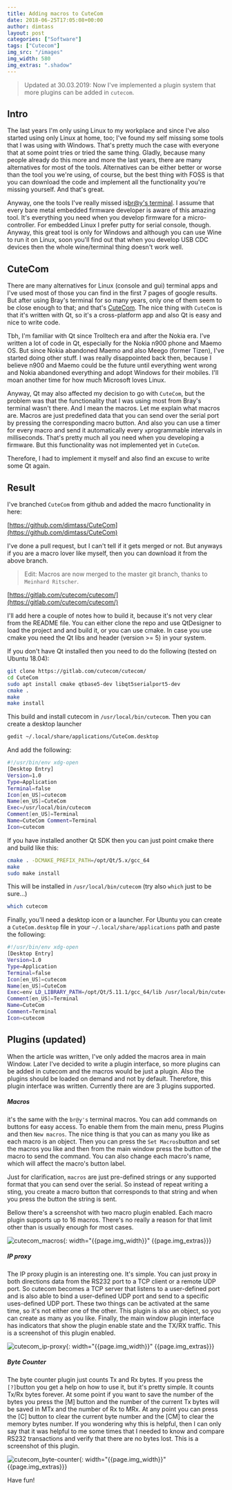 ```yaml
---
title: Adding macros to CuteCom
date: 2018-06-25T17:05:08+00:00
author: dimtass
layout: post
categories: ["Software"]
tags: ["Cutecom"]
img_src: "/images"
img_width: 580
img_extras: ".shadow"
---
```

> Updated at 30.03.2019: Now I've implemented a plugin system that more plugins can be added in `cutecom`.

## Intro

The last years I'm only using Linux to my workplace and since I've also started using only Linux at home, too; I've found my self missing some tools that I was using with Windows. That's pretty much the case with everyone that at some point tries or tried the same thing. Gladly, because many people already do this more and more the last years, there are many alternatives for most of the tools. Alternatives can be either better or worse than the tool you we're using, of course, but the best thing with FOSS is that you can download the code and implement all the functionality you're missing yourself. And that's great.

Anyway, one the tools I've really missed is[br@y's terminal](https://sites.google.com/site/terminalbpp/). I assume that every bare metal embedded firmware developer is aware of this amazing tool. It's everything you need when you develop firmware for a micro-controller. For embedded Linux I prefer putty for serial console, though. Anyway, this great tool is only for Windows and although you can use Wine to run it on Linux, soon you'll find out that when you develop USB CDC devices then the whole wine/terminal thing doesn't work well.

## CuteCom

There are many alternatives for Linux (console and gui) terminal apps and I've used most of those you can find in the first 7 pages of google results. But after using Bray's terminal for so many years, only one of them seem to be close enough to that; and that's [CuteCom](https://github.com/neundorf/CuteCom). The nice thing with `CuteCom` is that it's written with Qt, so it's a cross-platform app and also Qt is easy and nice to write code.

Tbh, I'm familiar with Qt since Trolltech era and after the Nokia era. I've written a lot of code in Qt, especially for the Nokia n900 phone and Maemo OS. But since Nokia abandoned Maemo and also Meego (former Tizen), I've started doing other stuff. I was really disappointed back then, because I believe n900 and Maemo could be the future until everything went wrong and Nokia abandoned everything and adopt Windows for their mobiles. I'll moan another time for how much Microsoft loves Linux.

Anyway, Qt may also affected my decision to go with `CuteCom`, but the problem was that the functionality that I was using most from Bray's terminal wasn't there. And I mean the macros. Let me explain what macros are. Macros are just predefined data that you can send over the serial port by pressing the corresponding macro button. And also you can use a timer for every macro and send it automatically every `x`programmable intervals in milliseconds. That's pretty much all you need when you developing a firmware. But this functionality was not implemented yet in `CuteCom`.

Therefore, I had to implement it myself and also find an excuse to write some Qt again.

## Result

I've branched `CuteCom` from github and added the macro functionality in here:

[https://github.com/dimtass/CuteCom](https://github.com/dimtass/CuteCom)

I've done a pull request, but I can't tell if it gets merged or not. But anyways if you are a macro lover like myself, then you can download it from the above branch.

> Edit: Macros are now merged to the master git branch, thanks to `Meinhard Ritscher`.

[https://gitlab.com/cutecom/cutecom/](https://gitlab.com/cutecom/cutecom/)

I'll add here a couple of notes how to build it, because it's not very clear from the README file. You can either clone the repo and use QtDesigner to load the project and and build it, or you can use cmake. In case you use cmake you need the Qt libs and header (version >= 5) in your system.

If you don't have Qt installed then you need to do the following (tested on Ubuntu 18.04):

```sh
git clone https://gitlab.com/cutecom/cutecom/
cd CuteCom
sudo apt install cmake qtbase5-dev libqt5serialport5-dev
cmake .
make
make install
```

This build and install cutecom in `/usr/local/bin/cutecom`. Then you can create a desktop launcher

```sh
gedit ~/.local/share/applications/CuteCom.desktop
```

And add the following:

```sh
#!/usr/bin/env xdg-open
[Desktop Entry]
Version=1.0
Type=Application
Terminal=false
Icon[en_US]=cutecom
Name[en_US]=CuteCom
Exec=/usr/local/bin/cutecom
Comment[en_US]=Terminal
Name=CuteCom Comment=Terminal
Icon=cutecom
```

If you have installed another Qt SDK then you can just point cmake there and build like this:

```sh
cmake . -DCMAKE_PREFIX_PATH=/opt/Qt/5.x/gcc_64
make
sudo make install
```

This will be installed in `/usr/local/bin/cutecom` (try also `which` just to be sure...)
```sh
which cutecom
```

Finally, you'll need a desktop icon or a launcher. For Ubuntu you can create a `CuteCom.desktop` file in your `~/.local/share/applications` path and paste the following:

```sh
#!/usr/bin/env xdg-open
[Desktop Entry]
Version=1.0
Type=Application
Terminal=false
Icon[en_US]=cutecom
Name[en_US]=CuteCom
Exec=env LD_LIBRARY_PATH=/opt/Qt/5.11.1/gcc_64/lib /usr/local/bin/cutecom
Comment[en_US]=Terminal
Name=CuteCom
Comment=Terminal
Icon=cutecom
```

## Plugins (updated)

When the article was written, I've only added the macros area in main Window. Later I've decided to write a plugin interface, so more plugins can be added in cutecom and the macros would be just a plugin. Also the plugins should be loaded on demand and not by default. Therefore, this plugin interface was written. Currently there are are 3 plugins supported.

##### Macros

it's the same with the `br@y's` terminal macros. You can add commands on buttons for easy access. To enable them from the main menu, press Plugins and then `New macros`. The nice thing is that you can as many you like as each macro is an object. Then you can press the `Set Macros`button and set the macros you like and then from the main window press the button of the macro to send the command. You can also change each macro's name, which will affect the macro's button label.

Just for clarification, `macros` are just pre-defined strings or any supported format that you can send over the serial. So instead of repeat writing a sting, you create a macro button that corresponds to that string and when you press the button the string is sent.

Bellow there's a screenshot with two macro plugin enabled. Each macro plugin supports up to 16 macros. There's no really a reason for that limit other than is usually enough for most cases.

![cutecom_macros]({{page.img_src}}/cutecom_macros.png){: width="{{page.img_width}}" {{page.img_extras}}}

##### IP proxy

The IP proxy plugin is an interesting one. It's simple. You can just proxy in both directions data from the RS232 port to a TCP client or a remote UDP port. So cutecom becomes a TCP server that listens to a user-defined port and is also able to bind a user-defined UDP port and send to a specific uses-defined UDP port. These two things can be activated at the same time, so it's not either one of the other. This plugin is also an object, so you can create as many as you like. Finally, the main window plugin interface has indicators that show the plugin enable state and the TX/RX traffic. This is a screenshot of this plugin enabled.

![cutecom_ip-proxy]({{page.img_src}}/cutecom_ip-proxy.png){: width="{{page.img_width}}" {{page.img_extras}}}

##### Byte Counter

The byte counter plugin just counts Tx and Rx bytes. If you press the `[?]`button you get a help on how to use it, but it's pretty simple. It counts Tx/Rx bytes forever. At some point if you want to save the number of the bytes you press the [M] button and the number of the current Tx bytes will be saved in MTx and the number of Rx to MRx. At any point you can press the [C] button to clear the current byte number and the [CM] to clear the memory bytes number. If you wondering why this is helpful, then I can only say that it was helpful to me some times that I needed to know and compare RS232 transactions and verify that there are no bytes lost. This is a screenshot of this plugin.

![cutecom_byte-counter]({{page.img_src}}/cutecom_byte-counter.png){: width="{{page.img_width}}" {{page.img_extras}}}

Have fun!